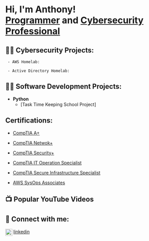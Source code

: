 <h1>Hi, I'm Anthony! <br/><a href="https://github.com/anthonymiranda">Programmer</a> and <a href="http://www.linkedin.com/in/anthony-m-0b5489284">Cybersecurity Professional</a>

<h2>👨‍💻 Cybersecurity Projects:</h2>
     
     - AWS Homelab:
     
     - Active Directory Homelab: 
     
<h2>👨‍💻 Software Development Projects:</h2>

- <b>Python</b>
  - [Task Time Keeping School Project]
 
<h2> Certifications:</h2>

- [CompTIA A+](https://www.certmetrics.com/comptia/public/download_e_cert.aspx?cert=4C549BB31D856B06B448FF7846990EFFO59E604F01907E968A4D937271C67E0B5)

- [CompTIA Netwok+](https://www.certmetrics.com/comptia/public/download_e_cert.aspx?cert=FDBD47E0938C5820966CD0B5C68B42AFO5746BBC83AE32D1C286E201DB2BA6FFB)

- [CompTIA Security+](https://www.certmetrics.com/comptia/public/download_e_cert.aspx?cert=69F5FD26EC30E93394C321C1E5FE9C11OD50083531F1D17A29915155DA248512C)

- [CompTIA IT Operation Specialist](https://www.credly.com/badges/c36dbb62-b44a-4dc8-820e-f5ae1e764b52/linked_in_profile)

- [CompTIA Secure Infrastructure Specialist](https://www.credly.com/badges/c42b7c4a-c364-4b9d-a9c2-abae0b214260/linked_in_profile)

- [AWS SysOps Associates](https://www.credly.com/badges/91768c59-1c2d-4619-9673-d40eb1e90f38/public_url)
  
<h2>📺 Popular YouTube Videos</h2>


<h2> 🤳 Connect with me:</h2>

<img align="left" alt="anthonymiranda | LinkedIn" width="22px" src="https://cdn.jsdelivr.net/npm/simple-icons@v3/icons/linkedin.svg" />[linkedin](http://www.linkedin.com/in/anthony-m-0b5489284)
